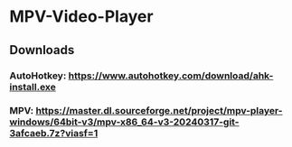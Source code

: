 # MPV-Video-Player

## Downloads
###   AutoHotkey: https://www.autohotkey.com/download/ahk-install.exe
###   MPV: https://master.dl.sourceforge.net/project/mpv-player-windows/64bit-v3/mpv-x86_64-v3-20240317-git-3afcaeb.7z?viasf=1


